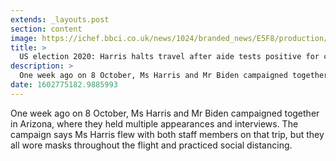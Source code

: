 ```yaml
--- 
extends: _layouts.post 
section: content 
image: https://ichef.bbci.co.uk/news/1024/branded_news/E5F8/production/_114927885_gettyimages-1228964799-1.jpg 
title: > 
  US election 2020: Harris halts travel after aide tests positive for coronavirus 
description: > 
  One week ago on 8 October, Ms Harris and Mr Biden campaigned together in Arizona, where they held multiple appearances and interviews.The campaign says Ms Harris flew with both staff members on that trip, but they all wore masks throughout the flight and practiced social distancing. 
date: 1602775182.9885993 
--- 
```

One week ago on 8 October, Ms Harris and Mr Biden campaigned together in Arizona, where they held multiple appearances and interviews. The campaign says Ms Harris flew with both staff members on that trip, but they all wore masks throughout the flight and practiced social distancing.